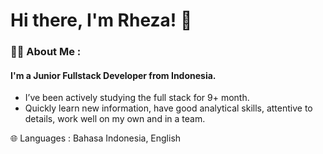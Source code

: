 # Hi there, I'm Rheza! 👋
### 🧑‍💻 About Me :

#### I'm a Junior Fullstack Developer from Indonesia.

- I’ve been actively studying the full stack for 9+ month. 
- Quickly learn new information, have good analytical skills, attentive to details, work well on my own and in a team.

🌐 Languages : Bahasa Indonesia, English
